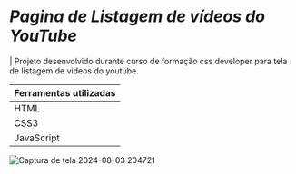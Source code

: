 # *Pagina de Listagem de vídeos do YouTube*

| Projeto desenvolvido durante curso de formação css developer para tela de listagem de videos do youtube.

|Ferramentas utilizadas| 
|---------------------|
|HTML|
| CSS3 |
| JavaScript |

![Captura de tela 2024-08-03 204721](https://github.com/user-attachments/assets/bf4d81ef-21fa-425d-85f1-61d64e6092be)
